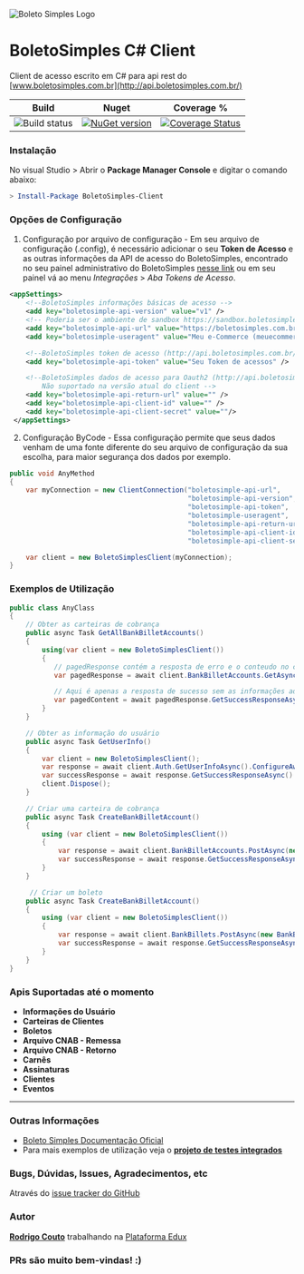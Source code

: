 ![Boleto Simples Logo](http://api.boletosimples.com.br/img/logo.png)

# BoletoSimples C# Client
Client de acesso escrito em C# para api rest do [www.boletosimples.com.br](http://api.boletosimples.com.br/)

 Build | Nuget | Coverage %
--------------|-------|-----------
|![Build status](https://ci.appveyor.com/api/projects/status/l333hif1lnf1d2lo/branch/master?svg=true) | [![NuGet version](https://badge.fury.io/nu/BoletoSimples-Client.svg)](https://badge.fury.io/nu/BoletoSimples-Client) | [![Coverage Status](https://coveralls.io/repos/github/BoletoSimples/boletosimples-csharp/badge.svg?branch=master)](https://coveralls.io/github/BoletoSimples/boletosimples-csharp?branch=master)

### Instalação

No visual Studio > Abrir o **Package Manager Console** e digitar o comando abaixo:

```powershell
> Install-Package BoletoSimples-Client
```

### Opções de Configuração

1. Configuração por arquivo de configuração - Em seu arquivo de configuração (.config), é necessário adicionar o seu **Token de Acesso** e as outras informações da API de acesso do BoletoSimples, encontrado no seu painel administrativo do BoletoSimples [nesse link](https://boletosimples.com.br/conta/api/tokens) ou em seu painel vá ao menu *Integrações* > *Aba Tokens de Acesso*.

```xml
<appSettings>
    <!--BoletoSimples informações básicas de acesso -->
    <add key="boletosimple-api-version" value="v1" />
    <!-- Poderia ser o ambiente de sandbox https://sandbox.boletosimples.com.br/api -->
    <add key="boletosimple-api-url" value="https://boletosimples.com.br/api" />
    <add key="boletosimple-useragent" value="Meu e-Commerce (meuecommerce@example.com)" />

    <!--BoletoSimples token de acesso (http://api.boletosimples.com.br/authentication/token/) -->
    <add key="boletosimple-api-token" value="Seu Token de acessos" />

    <!--BoletoSimples dados de acesso para Oauth2 (http://api.boletosimples.com.br/authentication/oauth2/)
        Não suportado na versão atual do client -->
    <add key="boletosimple-api-return-url" value="" />
    <add key="boletosimple-api-client-id" value="" />
    <add key="boletosimple-api-client-secret" value=""/>
 </appSettings>
```

2. Configuração ByCode - Essa configuração permite que seus dados venham de uma fonte diferente do seu arquivo de configuração da sua escolha, para maior segurança dos dados por exemplo.
```csharp
public void AnyMethod
{
    var myConnection = new ClientConnection("boletosimple-api-url",
                                            "boletosimple-api-version",
                                            "boletosimple-api-token",
                                            "boletosimple-useragent",
                                            "boletosimple-api-return-url",
                                            "boletosimple-api-client-id",
                                            "boletosimple-api-client-secret");

    var client = new BoletoSimplesClient(myConnection);
}

```

### Exemplos de Utilização

```csharp
public class AnyClass
{
    // Obter as carteiras de cobrança
    public async Task GetAllBankBilletAccounts()
    {
        using(var client = new BoletoSimplesClient())
        {
           // pagedResponse contém a resposta de erro e o conteudo no caso de sucesso
           var pagedResponse = await client.BankBilletAccounts.GetAsync(0, 250).ConfigureAwait(false);

           // Aqui é apenas a resposta de sucesso sem as informações adicionais da resposta anterior
           var pagedContent = await pagedResponse.GetSuccessResponseAsync().ConfigureAwait(false);
        }
    }

    // Obter as informação do usuário
    public async Task GetUserInfo()
    {
        var client = new BoletoSimplesClient();
        var response = await client.Auth.GetUserInfoAsync().ConfigureAwait(false);
        var successResponse = await response.GetSuccessResponseAsync().ConfigureAwait(false);
        client.Dispose();
    }

    // Criar uma carteira de cobrança
    public async Task CreateBankBilletAccount()
    {
        using (var client = new BoletoSimplesClient())
        {
            var response = await client.BankBilletAccounts.PostAsync(new BankBilletAccount()).ConfigureAwait(false);
            var successResponse = await response.GetSuccessResponseAsync().ConfigureAwait(false);
        }
    }

     // Criar um boleto
    public async Task CreateBankBilletAccount()
    {
        using (var client = new BoletoSimplesClient())
        {
            var response = await client.BankBillets.PostAsync(new BankBillet()).ConfigureAwait(false);
            var successResponse = await response.GetSuccessResponseAsync().ConfigureAwait(false);
        }
    }
}
```

### Apis Suportadas até o momento
* **Informações do Usuário**
* **Carteiras de Clientes**
* **Boletos**
* **Arquivo CNAB - Remessa**
* **Arquivo CNAB - Retorno**
* **Carnês**
* **Assinaturas**
* **Clientes**
* **Eventos**

--------------------
### Outras Informações
* [Boleto Simples Documentação Oficial](http://api.boletosimples.com.br/)
* Para mais exemplos de utilização veja o **[projeto de testes integrados](https://github.com/BoletoSimples/boletosimples-csharp/tree/master/BoletoSimplesApiClient/BoletoSimplesApiClient.IntegratedTests)**


### Bugs, Dúvidas, Issues, Agradecimentos, etc

Através do [issue tracker do GitHub](http://github.com/BoletoSimples/boletosimples-csharp/issues)

### Autor

[**Rodrigo Couto**](http://github.com/rscouto) trabalhando na [Plataforma Edux](http://www.sistemaedux.com.br)

### PRs são muito bem-vindas! :)
